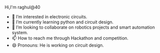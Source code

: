 Hi,I'm raghul@40
- 👀 I’m interested in electronic circuits.
- 🌱 I’m currently learning python and circuit design.
- 💞️ I’m looking to collaborate on robotics projects and smart automation system.
- 📫 How to reach me through Hackathon and competition.
- 😄 Pronouns: He is working on circuit design.

<!---
raghul40/raghul40 is a ✨ special ✨ repository because its `README.md` (this file) appears on your GitHub profile.
You can click the Preview link to take a look at your changes.
--->
